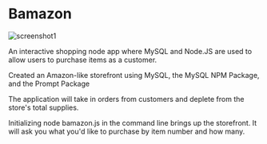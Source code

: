 # Bamazon

![screenshot1](https://user-images.githubusercontent.com/29029404/31362061-99df2218-ad24-11e7-9c3e-215c17f265ba.png)


An interactive shopping node app where MySQL and Node.JS are used to allow users to purchase items as a customer.

Created an Amazon-like storefront using MySQL, the MySQL NPM Package, and the Prompt Package

The application will take in orders from customers and deplete from the store's total supplies.

Initializing node bamazon.js in the command line brings up the storefront. It will ask you what you'd like to purchase by item number and how many.
